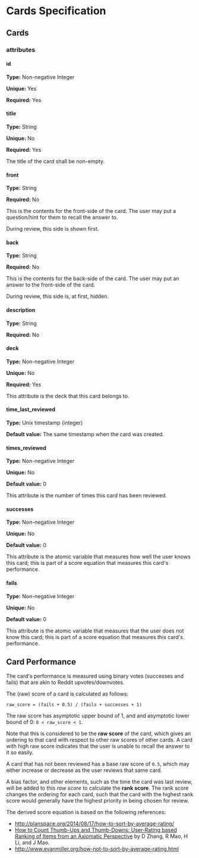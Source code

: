 Cards Specification
===================

## Cards

### attributes

#### id

**Type:** Non-negative Integer

**Unique:** Yes

**Required:** Yes

#### title

**Type:** String

**Unique:** No

**Required:** Yes

The title of the card shall be non-empty.

#### front

**Type:** String

**Required:** No

This is the contents for the front-side of the card. The user may put a question/hint for them to recall the answer to.

During review, this side is shown first.

#### back

**Type:** String

**Required:** No

This is the contents for the back-side of the card. The user may put an answer to the front-side of the card.

During review, this side is, at first, hidden.

#### description

**Type:** String

**Required:** No

#### deck

**Type:** Non-negative Integer

**Unique:** No

**Required:** Yes

This attribute is the deck that this card belongs to.

#### time_last_reviewed

**Type:** Unix timestamp (integer)

**Default value:** The same timestamp when the card was created.

#### times_reviewed

**Type:** Non-negative Integer

**Unique:** No

**Default value:** 0

This attribute is the number of times this card has been reviewed.

#### successes 

**Type:** Non-negative Integer

**Unique:** No

**Default value:** 0

This attribute is the atomic variable that measures how well the user knows this card; this is part of a score equation that measures this card's performance.

#### fails 

**Type:** Non-negative Integer

**Unique:** No

**Default value:** 0

This attribute is the atomic variable that measures that the user does not know this card; this is part of a score equation that measures this card's performance.


## Card Performance

The card's performance is measured using binary votes (successes and fails) that are akin to Reddit upvotes/downvotes.


The (raw) score of a card is calculated as follows:

```
raw_score = (fails + 0.5) / (fails + successes + 1)
```

The raw score has asymptotic upper bound of 1, and and asymptotic lower bound of 0: `0 < raw_score < 1`.

Note that this is considered to be the **raw score** of the card, which gives an ordering to that card with respect to other raw scores of other cards. A card with high raw score indicates that the user is unable to recall the answer to it so easily.

A card that has not been reviewed has a base raw score of `0.5`, which may either increase or decrease as the user reviews that same card.

A bias factor, and other elements, such as the time the card was last review, will be added to this *raw score* to calculate the **rank score**. The rank score changes the ordering for each card, such that the card with the highest rank score would generally have the highest priority in being chosen for review.

The derived score equation is based on the following references:

- http://planspace.org/2014/08/17/how-to-sort-by-average-rating/
- [How to Count Thumb-Ups and Thumb-Downs: User-Rating based Ranking of Items from an Axiomatic Perspective](http://www.dcs.bbk.ac.uk/~dell/publications/dellzhang_ictir2011.pdf) by D Zhang, R Mao, H Li, and J Mao.
- http://www.evanmiller.org/how-not-to-sort-by-average-rating.html

